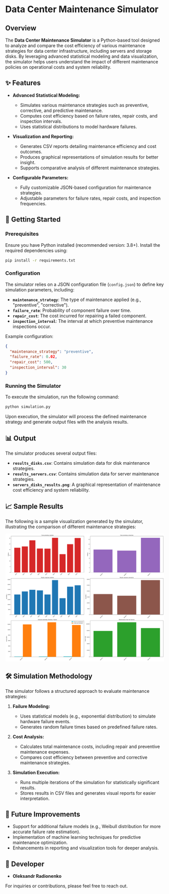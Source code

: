 # Data Center Maintenance Simulator

## Overview
The **Data Center Maintenance Simulator** is a Python-based tool designed to analyze and compare the cost efficiency of various maintenance strategies for data center infrastructure, including servers and storage disks. By leveraging advanced statistical modeling and data visualization, the simulator helps users understand the impact of different maintenance policies on operational costs and system reliability.

## ✨ Features

- **Advanced Statistical Modeling:**
  - Simulates various maintenance strategies such as preventive, corrective, and predictive maintenance.
  - Computes cost efficiency based on failure rates, repair costs, and inspection intervals.
  - Uses statistical distributions to model hardware failures.

- **Visualization and Reporting:**
  - Generates CSV reports detailing maintenance efficiency and cost outcomes.
  - Produces graphical representations of simulation results for better insight.
  - Supports comparative analysis of different maintenance strategies.

- **Configurable Parameters:**
  - Fully customizable JSON-based configuration for maintenance strategies.
  - Adjustable parameters for failure rates, repair costs, and inspection frequencies.

## 🚀 Getting Started

### Prerequisites
Ensure you have Python installed (recommended version: 3.8+). Install the required dependencies using:

```bash
pip install -r requirements.txt
```

### Configuration

The simulator relies on a JSON configuration file (`config.json`) to define key simulation parameters, including:

- **`maintenance_strategy`**: The type of maintenance applied (e.g., "preventive", "corrective").
- **`failure_rate`**: Probability of component failure over time.
- **`repair_cost`**: The cost incurred for repairing a failed component.
- **`inspection_interval`**: The interval at which preventive maintenance inspections occur.

Example configuration:

```json
{
  "maintenance_strategy": "preventive",
  "failure_rate": 0.02,
  "repair_cost": 500,
  "inspection_interval": 30
}
```

### Running the Simulator

To execute the simulation, run the following command:

```bash
python simulation.py
```

Upon execution, the simulator will process the defined maintenance strategy and generate output files with the analysis results.

## 📊 Output
The simulator produces several output files:

- **`results_disks.csv`**: Contains simulation data for disk maintenance strategies.
- **`results_servers.csv`**: Contains simulation data for server maintenance strategies.
- **`servers_disks_results.png`**: A graphical representation of maintenance cost efficiency and system reliability.

## 📈 Sample Results

The following is a sample visualization generated by the simulator, illustrating the comparison of different maintenance strategies:

![Simulation Results](servers_disks_results.png)

## 🛠 Simulation Methodology

The simulator follows a structured approach to evaluate maintenance strategies:

1. **Failure Modeling:**
   - Uses statistical models (e.g., exponential distribution) to simulate hardware failure events.
   - Generates random failure times based on predefined failure rates.

2. **Cost Analysis:**
   - Calculates total maintenance costs, including repair and preventive maintenance expenses.
   - Compares cost efficiency between preventive and corrective maintenance strategies.

3. **Simulation Execution:**
   - Runs multiple iterations of the simulation for statistically significant results.
   - Stores results in CSV files and generates visual reports for easier interpretation.

## 🔧 Future Improvements

- Support for additional failure models (e.g., Weibull distribution for more accurate failure rate estimation).
- Implementation of machine learning techniques for predictive maintenance optimization.
- Enhancements in reporting and visualization tools for deeper analysis.

## 🤝 Developer

- **Oleksandr Radionenko**

For inquiries or contributions, please feel free to reach out.

